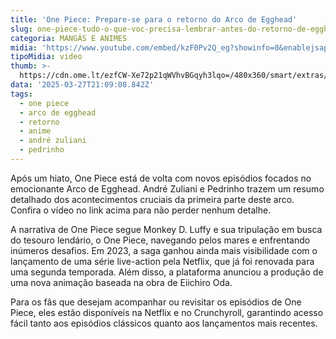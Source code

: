 ```yaml
---
title: 'One Piece: Prepare-se para o retorno do Arco de Egghead'
slug: one-piece-tudo-o-que-voc-precisa-lembrar-antes-do-retorno-de-egghead
categoria: MANGÁS E ANIMES
midia: 'https://www.youtube.com/embed/kzF0Pv2Q_eg?showinfo=0&enablejsapi=1'
tipoMidia: video
thumb: >-
  https://cdn.ome.lt/ezfCW-Xe72p21qWVhvBGqyh3lqo=/480x360/smart/extras/conteudos/Luffy-de-Casaco-Arco-Egghead.png
data: '2025-03-27T21:09:08.842Z'
tags:
  - one piece
  - arco de egghead
  - retorno
  - anime
  - andré zuliani
  - pedrinho
---
```


Após um hiato, One Piece está de volta com novos episódios focados no emocionante Arco de Egghead. André Zuliani e Pedrinho trazem um resumo detalhado dos acontecimentos cruciais da primeira parte deste arco. Confira o vídeo no link acima para não perder nenhum detalhe.

A narrativa de One Piece segue Monkey D. Luffy e sua tripulação em busca do tesouro lendário, o One Piece, navegando pelos mares e enfrentando inúmeros desafios. Em 2023, a saga ganhou ainda mais visibilidade com o lançamento de uma série live-action pela Netflix, que já foi renovada para uma segunda temporada. Além disso, a plataforma anunciou a produção de uma nova animação baseada na obra de Eiichiro Oda.

Para os fãs que desejam acompanhar ou revisitar os episódios de One Piece, eles estão disponíveis na Netflix e no Crunchyroll, garantindo acesso fácil tanto aos episódios clássicos quanto aos lançamentos mais recentes.
